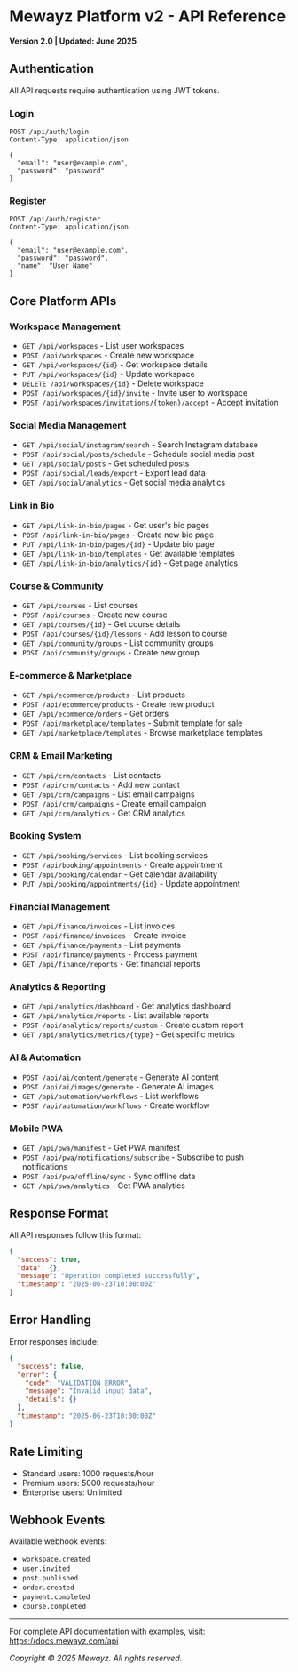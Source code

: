 # Mewayz Platform v2 - API Reference
**Version 2.0 | Updated: June 2025**

## Authentication

All API requests require authentication using JWT tokens.

### Login
```
POST /api/auth/login
Content-Type: application/json

{
  "email": "user@example.com",
  "password": "password"
}
```

### Register
```
POST /api/auth/register
Content-Type: application/json

{
  "email": "user@example.com",
  "password": "password",
  "name": "User Name"
}
```

## Core Platform APIs

### Workspace Management
- `GET /api/workspaces` - List user workspaces
- `POST /api/workspaces` - Create new workspace
- `GET /api/workspaces/{id}` - Get workspace details
- `PUT /api/workspaces/{id}` - Update workspace
- `DELETE /api/workspaces/{id}` - Delete workspace
- `POST /api/workspaces/{id}/invite` - Invite user to workspace
- `POST /api/workspaces/invitations/{token}/accept` - Accept invitation

### Social Media Management
- `GET /api/social/instagram/search` - Search Instagram database
- `POST /api/social/posts/schedule` - Schedule social media post
- `GET /api/social/posts` - Get scheduled posts
- `POST /api/social/leads/export` - Export lead data
- `GET /api/social/analytics` - Get social media analytics

### Link in Bio
- `GET /api/link-in-bio/pages` - Get user's bio pages
- `POST /api/link-in-bio/pages` - Create new bio page
- `PUT /api/link-in-bio/pages/{id}` - Update bio page
- `GET /api/link-in-bio/templates` - Get available templates
- `GET /api/link-in-bio/analytics/{id}` - Get page analytics

### Course & Community
- `GET /api/courses` - List courses
- `POST /api/courses` - Create new course
- `GET /api/courses/{id}` - Get course details
- `POST /api/courses/{id}/lessons` - Add lesson to course
- `GET /api/community/groups` - List community groups
- `POST /api/community/groups` - Create new group

### E-commerce & Marketplace
- `GET /api/ecommerce/products` - List products
- `POST /api/ecommerce/products` - Create new product
- `GET /api/ecommerce/orders` - Get orders
- `POST /api/marketplace/templates` - Submit template for sale
- `GET /api/marketplace/templates` - Browse marketplace templates

### CRM & Email Marketing
- `GET /api/crm/contacts` - List contacts
- `POST /api/crm/contacts` - Add new contact
- `GET /api/crm/campaigns` - List email campaigns
- `POST /api/crm/campaigns` - Create email campaign
- `GET /api/crm/analytics` - Get CRM analytics

### Booking System
- `GET /api/booking/services` - List booking services
- `POST /api/booking/appointments` - Create appointment
- `GET /api/booking/calendar` - Get calendar availability
- `PUT /api/booking/appointments/{id}` - Update appointment

### Financial Management
- `GET /api/finance/invoices` - List invoices
- `POST /api/finance/invoices` - Create invoice
- `GET /api/finance/payments` - List payments
- `POST /api/finance/payments` - Process payment
- `GET /api/finance/reports` - Get financial reports

### Analytics & Reporting
- `GET /api/analytics/dashboard` - Get analytics dashboard
- `GET /api/analytics/reports` - List available reports
- `POST /api/analytics/reports/custom` - Create custom report
- `GET /api/analytics/metrics/{type}` - Get specific metrics

### AI & Automation
- `POST /api/ai/content/generate` - Generate AI content
- `POST /api/ai/images/generate` - Generate AI images
- `GET /api/automation/workflows` - List workflows
- `POST /api/automation/workflows` - Create workflow

### Mobile PWA
- `GET /api/pwa/manifest` - Get PWA manifest
- `POST /api/pwa/notifications/subscribe` - Subscribe to push notifications
- `POST /api/pwa/offline/sync` - Sync offline data
- `GET /api/pwa/analytics` - Get PWA analytics

## Response Format

All API responses follow this format:

```json
{
  "success": true,
  "data": {},
  "message": "Operation completed successfully",
  "timestamp": "2025-06-23T10:00:00Z"
}
```

## Error Handling

Error responses include:

```json
{
  "success": false,
  "error": {
    "code": "VALIDATION_ERROR",
    "message": "Invalid input data",
    "details": {}
  },
  "timestamp": "2025-06-23T10:00:00Z"
}
```

## Rate Limiting

- Standard users: 1000 requests/hour
- Premium users: 5000 requests/hour
- Enterprise users: Unlimited

## Webhook Events

Available webhook events:
- `workspace.created`
- `user.invited`
- `post.published`
- `order.created`
- `payment.completed`
- `course.completed`

---

For complete API documentation with examples, visit: https://docs.mewayz.com/api

*Copyright © 2025 Mewayz. All rights reserved.*
